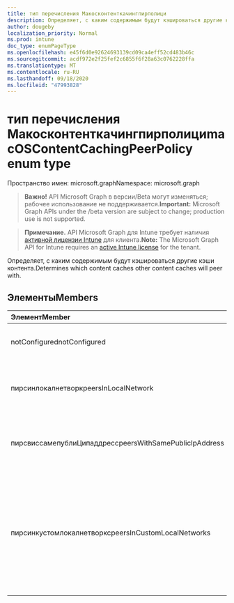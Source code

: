 ```yaml
---
title: тип перечисления Макосконтенткачингпирполици
description: Определяет, с каким содержимым будут кэшироваться другие кэши контента.
author: dougeby
localization_priority: Normal
ms.prod: intune
doc_type: enumPageType
ms.openlocfilehash: e45f6d0e92624693139cd09ca4eff52cd483b46c
ms.sourcegitcommit: acdf972e2f25fef2c6855f6f28a63c0762228ffa
ms.translationtype: MT
ms.contentlocale: ru-RU
ms.lasthandoff: 09/18/2020
ms.locfileid: "47993828"
---
```

# <a name="macoscontentcachingpeerpolicy-enum-type"></a><span data-ttu-id="dfb00-103">тип перечисления Макосконтенткачингпирполици</span><span class="sxs-lookup"><span data-stu-id="dfb00-103">macOSContentCachingPeerPolicy enum type</span></span>

<span data-ttu-id="dfb00-104">Пространство имен: microsoft.graph</span><span class="sxs-lookup"><span data-stu-id="dfb00-104">Namespace: microsoft.graph</span></span>

> <span data-ttu-id="dfb00-105">**Важно!** API Microsoft Graph в версии/Beta могут изменяться; рабочее использование не поддерживается.</span><span class="sxs-lookup"><span data-stu-id="dfb00-105">**Important:** Microsoft Graph APIs under the /beta version are subject to change; production use is not supported.</span></span>

> <span data-ttu-id="dfb00-106">**Примечание.** API Microsoft Graph для Intune требует наличия [активной лицензии Intune](https://go.microsoft.com/fwlink/?linkid=839381) для клиента.</span><span class="sxs-lookup"><span data-stu-id="dfb00-106">**Note:** The Microsoft Graph API for Intune requires an [active Intune license](https://go.microsoft.com/fwlink/?linkid=839381) for the tenant.</span></span>

<span data-ttu-id="dfb00-107">Определяет, с каким содержимым будут кэшироваться другие кэши контента.</span><span class="sxs-lookup"><span data-stu-id="dfb00-107">Determines which content caches other content caches will peer with.</span></span>

## <a name="members"></a><span data-ttu-id="dfb00-108">Элементы</span><span class="sxs-lookup"><span data-stu-id="dfb00-108">Members</span></span>
|<span data-ttu-id="dfb00-109">Элемент</span><span class="sxs-lookup"><span data-stu-id="dfb00-109">Member</span></span>|<span data-ttu-id="dfb00-110">Значение</span><span class="sxs-lookup"><span data-stu-id="dfb00-110">Value</span></span>|<span data-ttu-id="dfb00-111">Описание</span><span class="sxs-lookup"><span data-stu-id="dfb00-111">Description</span></span>|
|:---|:---|:---|
|<span data-ttu-id="dfb00-112">notConfigured</span><span class="sxs-lookup"><span data-stu-id="dfb00-112">notConfigured</span></span>|<span data-ttu-id="dfb00-113">нуль</span><span class="sxs-lookup"><span data-stu-id="dfb00-113">0</span></span>|<span data-ttu-id="dfb00-114">По умолчанию используется значение Peer в локальной сети.</span><span class="sxs-lookup"><span data-stu-id="dfb00-114">Defaults to peers in local network.</span></span>|
|<span data-ttu-id="dfb00-115">пирсинлокалнетворк</span><span class="sxs-lookup"><span data-stu-id="dfb00-115">peersInLocalNetwork</span></span>|<span data-ttu-id="dfb00-116">1 </span><span class="sxs-lookup"><span data-stu-id="dfb00-116">1</span></span>|<span data-ttu-id="dfb00-117">Кэш контента будет одноранговать только с кэшами в непосредственной локальной сети.</span><span class="sxs-lookup"><span data-stu-id="dfb00-117">Content caches will only peer with caches in their immediate local network.</span></span>|
|<span data-ttu-id="dfb00-118">пирсвиссамепублиЦипаддресс</span><span class="sxs-lookup"><span data-stu-id="dfb00-118">peersWithSamePublicIpAddress</span></span>|<span data-ttu-id="dfb00-119">2 </span><span class="sxs-lookup"><span data-stu-id="dfb00-119">2</span></span>|<span data-ttu-id="dfb00-120">Кэш контента будет иметь одноранговый узел с кэшами, которые используют один общий IP-адрес.</span><span class="sxs-lookup"><span data-stu-id="dfb00-120">Content caches will only peer with caches that share the same public IP address.</span></span>|
|<span data-ttu-id="dfb00-121">пирсинкустомлокалнетворкс</span><span class="sxs-lookup"><span data-stu-id="dfb00-121">peersInCustomLocalNetworks</span></span>|<span data-ttu-id="dfb00-122">4</span><span class="sxs-lookup"><span data-stu-id="dfb00-122">3</span></span>|<span data-ttu-id="dfb00-123">Кэши контента будут использовать Контенткачингпирфилтерранжес и Контенткачингпирлистенранжес для определения кэшей, с которыми осуществляется одноранговая связь.</span><span class="sxs-lookup"><span data-stu-id="dfb00-123">Content caches will use contentCachingPeerFilterRanges and contentCachingPeerListenRanges to determine which caches to peer with.</span></span>|






